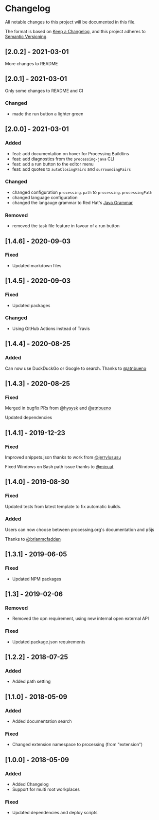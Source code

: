 # Changelog
All notable changes to this project will be documented in this file.

The format is based on [Keep a Changelog](https://keepachangelog.com/en/1.0.0/),
and this project adheres to [Semantic Versioning](https://semver.org/spec/v2.0.0.html).

## [2.0.2] - 2021-03-01

More changes to README

## [2.0.1] - 2021-03-01

Only some changes to README and CI

### Changed
- made the run button a lighter green

## [2.0.0] - 2021-03-01

### Added
- feat: add documentation on hover for Processing Buildtins
- feat: add diagnostics from the `processing-java` CLI
- feat: add a run button to the editor menu
- feat: add quotes to `autoClosingPairs` and `surroundingPairs`

### Changed
- changed configuration `processing.path` to `processing.processingPath`
- changed language configuration
- changed the langauge grammar to Red Hat's [Java Grammar](https://github.com/redhat-developer/vscode-java/blob/master/syntaxes/java.tmLanguage.json)

### Removed
- removed the task file feature in favour of a run button

## [1.4.6] - 2020-09-03

### Fixed

- Updated markdown files

## [1.4.5] - 2020-09-03

### Fixed

- Updated packages

### Changed

- Using GitHub Actions instead of Travis

## [1.4.4] - 2020-08-25

### Added

Can now use DuckDuckGo or Google to search. Thanks to [@atnbueno](https://github.com/atnbueno)

## [1.4.3] - 2020-08-25

### Fixed

Merged in bugfix PRs from [@hysysk](https://github.com/hysysk) and [@atnbueno](https://github.com/atnbueno)

Updated dependencies

## [1.4.1] - 2019-12-23

### Fixed

Improved snippets.json thanks to work from [@jerrylususu](https://github.com/jerrylususu)

Fixed Windows on Bash path issue thanks to [@micuat](https://github.com/micuat)

## [1.4.0] - 2019-08-30

### Fixed

Updated tests from latest template to fix automatic builds.

### Added

Users can now choose between processing.org's documentation and p5js

Thanks to [@brianmcfadden](https://github.com/brianmcfadden)

## [1.3.1] - 2019-06-05

### Fixed

- Updated NPM packages

## [1.3] - 2019-02-06

### Removed

- Removed the opn requirement, using new internal open external API

### Fixed

- Updated package.json requirements

## [1.2.2] - 2018-07-25

### Added

- Added path setting

## [1.1.0] - 2018-05-09

### Added

- Added documentation search

### Fixed

- Changed extension namespace to processing (from "extension")

## [1.0.0] - 2018-05-09

### Added

- Added Changelog
- Support for multi root workplaces

### Fixed

- Updated dependencies and deploy scripts
